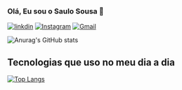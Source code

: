 ### Olá, Eu sou o Saulo Sousa 🤚

[![linkdin](https://img.shields.io/badge/LinkedIn-0077B5?style=for-the-badge&logo=linkedin&logoColor=white)](https://www.linkedin.com/in/saulo-sousa-963a51189/)
[![Instagram](https://img.shields.io/badge/Instagram-E4405F?style=for-the-badge&logo=instagram&logoColor=white)](https://www.instagram.com/saulo.sousa21/)
[![Gmail](https://img.shields.io/badge/Gmail-D14836?style=for-the-badge&logo=gmail&logoColor=white)](mailto:saulosousasilva3@gmail.com)

![Anurag's GitHub stats](https://github-readme-stats.vercel.app/api?username=saulo-maker&show_icons=true&theme=transparent)

## Tecnologias que uso no meu dia a dia

[![Top Langs](https://github-readme-stats.vercel.app/api/top-langs/?username=saulo-maker&layout=compact)](https://github.com/anuraghazra/github-readme-stats)

